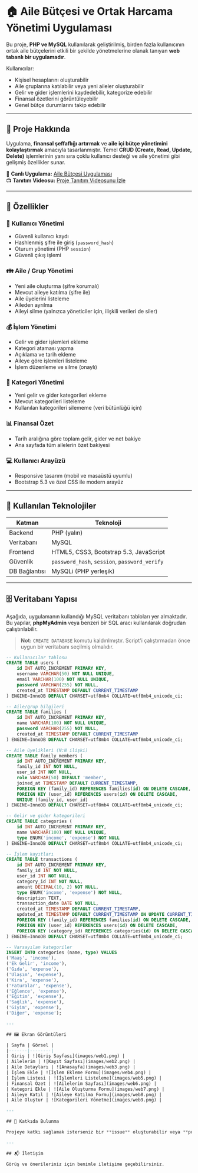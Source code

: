 # 🏠 Aile Bütçesi ve Ortak Harcama Yönetimi Uygulaması

Bu proje, **PHP ve MySQL** kullanılarak geliştirilmiş, birden fazla kullanıcının ortak aile bütçelerini etkili bir şekilde yönetmelerine olanak tanıyan **web tabanlı bir uygulamadır**. 

Kullanıcılar:
- Kişisel hesaplarını oluşturabilir
- Aile gruplarına katılabilir veya yeni aileler oluşturabilir
- Gelir ve gider işlemlerini kaydedebilir, kategorize edebilir
- Finansal özetlerini görüntüleyebilir
- Genel bütçe durumlarını takip edebilir

---

## 📌 Proje Hakkında

Uygulama, **finansal şeffaflığı artırmak** ve **aile içi bütçe yönetimini kolaylaştırmak** amacıyla tasarlanmıştır. Temel **CRUD (Create, Read, Update, Delete)** işlemlerinin yanı sıra çoklu kullanıcı desteği ve aile yönetimi gibi gelişmiş özellikler sunar.

🔗 **Canlı Uygulama:** [Aile Bütçesi Uygulaması](http://95.130.171.20/~st24360859210/dashboard.php)  
📺 **Tanıtım Videosu:** [Proje Tanıtım Videosunu İzle](https://youtu.be/A976tvMBdAg)

---

## 🚀 Özellikler

### 👤 Kullanıcı Yönetimi
- Güvenli kullanıcı kaydı
- Hashlenmiş şifre ile giriş (`password_hash`)
- Oturum yönetimi (PHP `session`)
- Güvenli çıkış işlemi

### 👪 Aile / Grup Yönetimi
- Yeni aile oluşturma (şifre korumalı)
- Mevcut aileye katılma (şifre ile)
- Aile üyelerini listeleme
- Aileden ayrılma
- Aileyi silme (yalnızca yöneticiler için, ilişkili verileri de siler)

### 💰 İşlem Yönetimi
- Gelir ve gider işlemleri ekleme
- Kategori ataması yapma
- Açıklama ve tarih ekleme
- Aileye göre işlemleri listeleme
- İşlem düzenleme ve silme (onaylı)

### 📂 Kategori Yönetimi
- Yeni gelir ve gider kategorileri ekleme
- Mevcut kategorileri listeleme
- Kullanılan kategorileri silememe (veri bütünlüğü için)

### 📊 Finansal Özet
- Tarih aralığına göre toplam gelir, gider ve net bakiye
- Ana sayfada tüm ailelerin özet bakiyesi

### 💻 Kullanıcı Arayüzü
- Responsive tasarım (mobil ve masaüstü uyumlu)
- Bootstrap 5.3 ve özel CSS ile modern arayüz

---

## 🧰 Kullanılan Teknolojiler

| Katman     | Teknoloji               |
|------------|--------------------------|
| Backend    | PHP (yalın)              |
| Veritabanı | MySQL                    |
| Frontend   | HTML5, CSS3, Bootstrap 5.3, JavaScript |
| Güvenlik   | `password_hash`, `session`, `password_verify` |
| DB Bağlantısı | MySQLi (PHP yerleşik)  |

---

## 🗄️ Veritabanı Yapısı

Aşağıda, uygulamanın kullandığı MySQL veritabanı tabloları yer almaktadır. Bu yapılar, **phpMyAdmin** veya benzeri bir SQL aracı kullanılarak doğrudan çalıştırılabilir.

> **Not:** `CREATE DATABASE` komutu kaldırılmıştır. Script'i çalıştırmadan önce uygun bir veritabanı seçilmiş olmalıdır.

```sql
-- Kullanıcılar tablosu
CREATE TABLE users (
    id INT AUTO_INCREMENT PRIMARY KEY,
    username VARCHAR(50) NOT NULL UNIQUE,
    email VARCHAR(100) NOT NULL UNIQUE,
    password VARCHAR(255) NOT NULL,
    created_at TIMESTAMP DEFAULT CURRENT_TIMESTAMP
) ENGINE=InnoDB DEFAULT CHARSET=utf8mb4 COLLATE=utf8mb4_unicode_ci;

-- Aile/grup bilgileri
CREATE TABLE families (
    id INT AUTO_INCREMENT PRIMARY KEY,
    name VARCHAR(100) NOT NULL UNIQUE,
    password VARCHAR(255) NOT NULL,
    created_at TIMESTAMP DEFAULT CURRENT_TIMESTAMP
) ENGINE=InnoDB DEFAULT CHARSET=utf8mb4 COLLATE=utf8mb4_unicode_ci;

-- Aile üyelikleri (N:N ilişki)
CREATE TABLE family_members (
    id INT AUTO_INCREMENT PRIMARY KEY,
    family_id INT NOT NULL,
    user_id INT NOT NULL,
    role VARCHAR(50) DEFAULT 'member',
    joined_at TIMESTAMP DEFAULT CURRENT_TIMESTAMP,
    FOREIGN KEY (family_id) REFERENCES families(id) ON DELETE CASCADE,
    FOREIGN KEY (user_id) REFERENCES users(id) ON DELETE CASCADE,
    UNIQUE (family_id, user_id)
) ENGINE=InnoDB DEFAULT CHARSET=utf8mb4 COLLATE=utf8mb4_unicode_ci;

-- Gelir ve gider kategorileri
CREATE TABLE categories (
    id INT AUTO_INCREMENT PRIMARY KEY,
    name VARCHAR(100) NOT NULL UNIQUE,
    type ENUM('income', 'expense') NOT NULL
) ENGINE=InnoDB DEFAULT CHARSET=utf8mb4 COLLATE=utf8mb4_unicode_ci;

-- İşlem kayıtları
CREATE TABLE transactions (
    id INT AUTO_INCREMENT PRIMARY KEY,
    family_id INT NOT NULL,
    user_id INT NOT NULL,
    category_id INT NOT NULL,
    amount DECIMAL(10, 2) NOT NULL,
    type ENUM('income', 'expense') NOT NULL,
    description TEXT,
    transaction_date DATE NOT NULL,
    created_at TIMESTAMP DEFAULT CURRENT_TIMESTAMP,
    updated_at TIMESTAMP DEFAULT CURRENT_TIMESTAMP ON UPDATE CURRENT_TIMESTAMP,
    FOREIGN KEY (family_id) REFERENCES families(id) ON DELETE CASCADE,
    FOREIGN KEY (user_id) REFERENCES users(id) ON DELETE CASCADE,
    FOREIGN KEY (category_id) REFERENCES categories(id) ON DELETE CASCADE
) ENGINE=InnoDB DEFAULT CHARSET=utf8mb4 COLLATE=utf8mb4_unicode_ci;

-- Varsayılan kategoriler
INSERT INTO categories (name, type) VALUES
('Maaş', 'income'),
('Ek Gelir', 'income'),
('Gıda', 'expense'),
('Ulaşım', 'expense'),
('Kira', 'expense'),
('Faturalar', 'expense'),
('Eğlence', 'expense'),
('Eğitim', 'expense'),
('Sağlık', 'expense'),
('Giyim', 'expense'),
('Diğer', 'expense');

---

## 🖼️ Ekran Görüntüleri

| Sayfa | Görsel |
|-------|--------|
| Giriş | ![Giriş Sayfası](images/web1.png) |
| Ailelerim | ![Kayıt Sayfası](images/web2.png) |
| Aile Detayları | ![Anasayfa](images/web3.png) |
| İşlem Ekle | ![İşlem Ekleme Formu](images/web4.png) |
| İşlem Listesi | ![İşlemleri Listeleme](images/web5.png) |
| Finansal Özet | ![Ailelerim Sayfası](images/web6.png) |
| Kategori Ekle | ![Aile Oluşturma Formu](images/web7.png) |
| Aileye Katıl | ![Aileye Katılma Formu](images/web8.png) |
| Aile Oluştur | ![Kategorileri Yönetme](images/web9.png) |

---

## 🤝 Katkıda Bulunma

Projeye katkı sağlamak isterseniz bir **issue** oluşturabilir veya **pull request** gönderebilirsiniz.

---

## 📬 İletişim

Görüş ve önerileriniz için benimle iletişime geçebilirsiniz.

